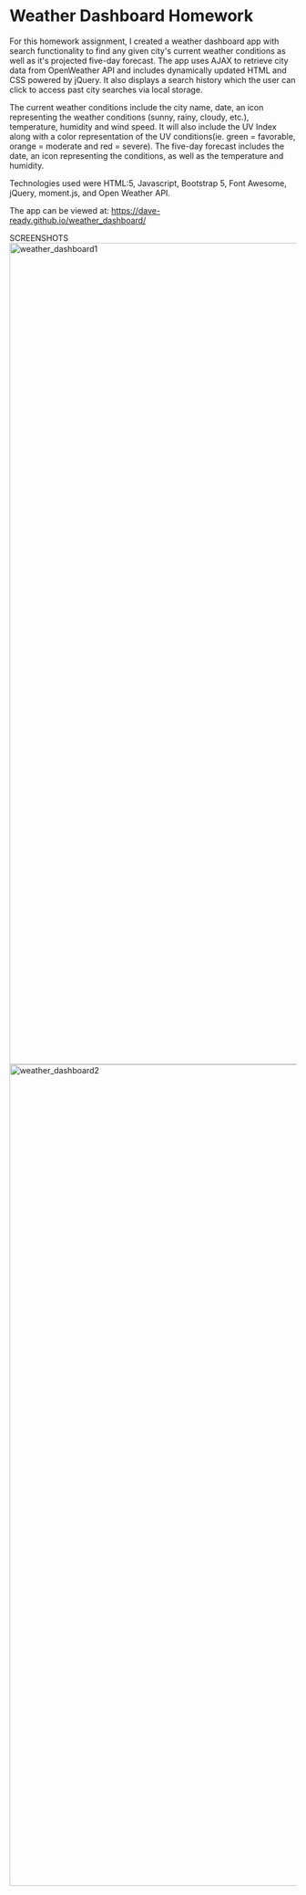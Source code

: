 # Weather Dashboard Homework

  For this homework assignment, I created a weather dashboard app with search functionality to find any given city's current weather conditions as well as it's projected five-day forecast. The app uses AJAX to retrieve city data from OpenWeather API and includes dynamically updated HTML and CSS powered by jQuery.  It also displays a search history which the user can click to access past city searches via local storage. 
  
  The current weather conditions include the city name, date, an icon representing the weather conditions (sunny, rainy, cloudy, etc.), temperature, humidity and wind speed.  It will also include the UV Index along with a color representation of the UV conditions(ie. green = favorable, orange = moderate and red = severe). The five-day forecast includes the date, an icon representing the conditions, as well as the temperature and humidity. 
  
Technologies used were HTML:5, Javascript, Bootstrap 5, Font Awesome, jQuery, moment.js, and Open Weather API.
  
The app can be viewed at: https://dave-ready.github.io/weather_dashboard/
  
SCREENSHOTS
<img width="1440" alt="weather_dashboard1" src="https://user-images.githubusercontent.com/73320561/103241714-0bc35b00-4922-11eb-8888-0d0eb24c79f0.png">
<img width="1440" alt="weather_dashboard2" src="https://user-images.githubusercontent.com/73320561/103241717-0e25b500-4922-11eb-8a96-587411c2f5b6.png">
 

  
  
